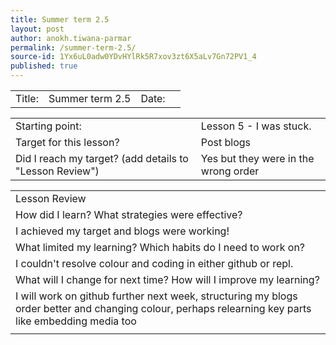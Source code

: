 ```yaml
---
title: Summer term 2.5
layout: post
author: anokh.tiwana-parmar
permalink: /summer-term-2.5/
source-id: 1Yx6uL0adw0YDvHYlRk5R7xov3zt6X5aLv7Gn72PV1_4
published: true
---
```

<table>
  <tr>
    <td>Title:  </td>
    <td>Summer term 2.5</td>
    <td> Date:  </td>
    <td></td>
  </tr>
</table>


<table>
  <tr>
    <td>Starting point:</td>
    <td>Lesson 5 - I was stuck. </td>
  </tr>
  <tr>
    <td>Target for this lesson?</td>
    <td>Post blogs</td>
  </tr>
  <tr>
    <td>Did I reach my target? 
(add details to "Lesson Review")</td>
    <td>Yes but they were in the wrong order </td>
  </tr>
</table>


<table>
  <tr>
    <td>Lesson Review</td>
  </tr>
  <tr>
    <td>How did I learn? What strategies were effective? </td>
  </tr>
  <tr>
    <td>I achieved my target and blogs were working!</td>
  </tr>
  <tr>
    <td>What limited my learning? Which habits do I need to work on? </td>
  </tr>
  <tr>
    <td>I couldn't resolve colour and coding in either github or repl.</td>
  </tr>
  <tr>
    <td>What will I change for next time? How will I improve my learning?</td>
  </tr>
  <tr>
    <td>I will work on github further next week, structuring my blogs order better and changing colour, perhaps relearning key parts like embedding media too</td>
  </tr>
  <tr>
    <td></td>
  </tr>
</table>


